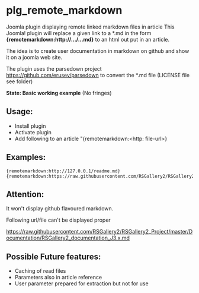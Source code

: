 # plg_remote_markdown

Joomla plugin displaying remote linked markdown files in article
This Joomla! plugin will replace a given link to a *.md in the 
form <strong>{remotemarkdown:http://.../...md}</strong> to an 
html out put in an article.

The idea is to create user documentation in markdown on github and show it on a joomla web site.

The plugin uses the parsedown project https://github.com/erusev/parsedown 
to convert the *.md file (LICENSE file see folder)

**State: Basic working example** (No fringes)


## Usage:
* Install plugin 
* Activate plugin 
* Add following to an article "{remotemarkdown:\<http: file-url\>}

## Examples:
```
{remotemarkdown:http://127.0.0.1/readme.md}
{remotemarkdown:https://raw.githubusercontent.com/RSGallery2/RSGallery2_Project/master/Documentation/Maintenance/Maint.SlideshowConfig.md}
```
## Attention: 

It won't display github flavoured markdown.

Following url/file can't be displayed proper

https://raw.githubusercontent.com/RSGallery2/RSGallery2_Project/master/Documentation/RSGallery2_documentation_J3.x.md

## Possible Future features:
* Caching of read files
* Parameters also in article reference
* User parameter prepared for extraction but not for use
